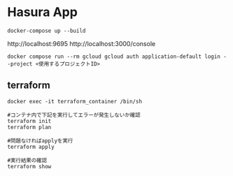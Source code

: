 # Hasura App
```
docker-compose up --build
```

http://localhost:9695 
http://localhost:3000/console

```
docker compose run --rm gcloud gcloud auth application-default login --project <使用するプロジェクトID>
```


## terraform
```
docker exec -it terraform_container /bin/sh

#コンテナ内で下記を実行してエラーが発生しないか確認
terraform init
terraform plan

#問題なければapplyを実行
terraform apply

#実行結果の確認
terraform show
```